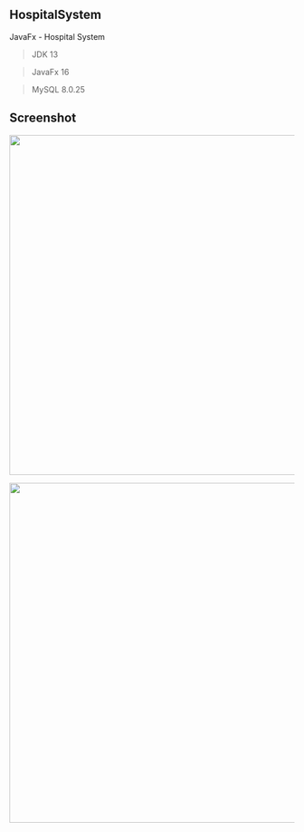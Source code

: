 ## HospitalSystem
JavaFx - Hospital System 
> JDK 13

> JavaFx 16 

> MySQL 8.0.25 


## Screenshot 

<img src="https://tenleon.top/img/hospital-1.png" width = "600" align=center />

> 

<img src="https://tenleon.top/img/hospital-2.png" width = "600" align=center />
